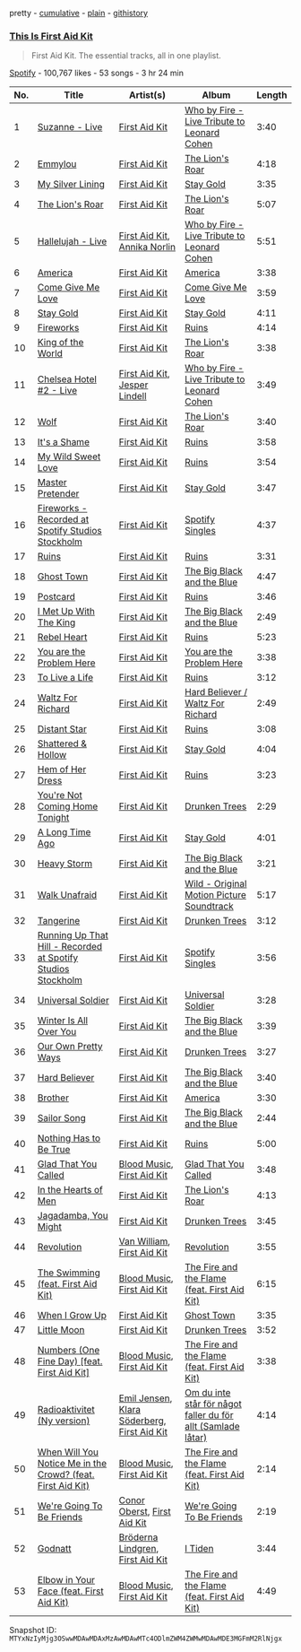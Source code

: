 pretty - [cumulative](/playlists/cumulative/37i9dQZF1DWSMzsi7xJUqJ.md) - [plain](/playlists/plain/37i9dQZF1DWSMzsi7xJUqJ) - [githistory](https://github.githistory.xyz/mackorone/spotify-playlist-archive/blob/main/playlists/plain/37i9dQZF1DWSMzsi7xJUqJ)

### [This Is First Aid Kit](https://open.spotify.com/playlist/37i9dQZF1DWSMzsi7xJUqJ)

> First Aid Kit\. The essential tracks, all in one playlist.

[Spotify](https://open.spotify.com/user/spotify) - 100,767 likes - 53 songs - 3 hr 24 min

| No. | Title | Artist(s) | Album | Length |
|---|---|---|---|---|
| 1 | [Suzanne \- Live](https://open.spotify.com/track/05LwDzXo5aeWXbwSsPk3yv) | [First Aid Kit](https://open.spotify.com/artist/21egYD1eInY6bGFcniCRT1) | [Who by Fire \- Live Tribute to Leonard Cohen](https://open.spotify.com/album/4QtoNIqTWR3e5NVb833Bj2) | 3:40 |
| 2 | [Emmylou](https://open.spotify.com/track/4r9MqJ7MG26TFyxqr7PK01) | [First Aid Kit](https://open.spotify.com/artist/21egYD1eInY6bGFcniCRT1) | [The Lion's Roar](https://open.spotify.com/album/3JYZyuyjz9GDtNMfcE4kRi) | 4:18 |
| 3 | [My Silver Lining](https://open.spotify.com/track/6tCLQ3LO1V9l6qdrrwdV6q) | [First Aid Kit](https://open.spotify.com/artist/21egYD1eInY6bGFcniCRT1) | [Stay Gold](https://open.spotify.com/album/3fVthsmWSbJpGp7gjxf5xI) | 3:35 |
| 4 | [The Lion's Roar](https://open.spotify.com/track/7kiB2HEyVrW9EdpVeQqZSY) | [First Aid Kit](https://open.spotify.com/artist/21egYD1eInY6bGFcniCRT1) | [The Lion's Roar](https://open.spotify.com/album/6Z3MfMebUucj95zrHMrbyV) | 5:07 |
| 5 | [Hallelujah \- Live](https://open.spotify.com/track/1G7pP1R2loZpmzXCoxlvgL) | [First Aid Kit](https://open.spotify.com/artist/21egYD1eInY6bGFcniCRT1), [Annika Norlin](https://open.spotify.com/artist/5BEuyZUof5F3Nu9pjcWwD1) | [Who by Fire \- Live Tribute to Leonard Cohen](https://open.spotify.com/album/4QtoNIqTWR3e5NVb833Bj2) | 5:51 |
| 6 | [America](https://open.spotify.com/track/228IDYsx1EAHiuh9xLktmj) | [First Aid Kit](https://open.spotify.com/artist/21egYD1eInY6bGFcniCRT1) | [America](https://open.spotify.com/album/1LbsN7ZwjjnafolKPbnDZK) | 3:38 |
| 7 | [Come Give Me Love](https://open.spotify.com/track/6lG3q4b7eoeplybJUqXP96) | [First Aid Kit](https://open.spotify.com/artist/21egYD1eInY6bGFcniCRT1) | [Come Give Me Love](https://open.spotify.com/album/4Q2SIzTIZXzWykvl3DGVPK) | 3:59 |
| 8 | [Stay Gold](https://open.spotify.com/track/7Aqu18pKKdYTvtkC5RXCOR) | [First Aid Kit](https://open.spotify.com/artist/21egYD1eInY6bGFcniCRT1) | [Stay Gold](https://open.spotify.com/album/3fVthsmWSbJpGp7gjxf5xI) | 4:11 |
| 9 | [Fireworks](https://open.spotify.com/track/3qJImzh896FdKl5mJfpFaC) | [First Aid Kit](https://open.spotify.com/artist/21egYD1eInY6bGFcniCRT1) | [Ruins](https://open.spotify.com/album/5l2Ts5Hd4BN2O28rZksznR) | 4:14 |
| 10 | [King of the World](https://open.spotify.com/track/5g6QHlE01E69wL99ny45x3) | [First Aid Kit](https://open.spotify.com/artist/21egYD1eInY6bGFcniCRT1) | [The Lion's Roar](https://open.spotify.com/album/3JYZyuyjz9GDtNMfcE4kRi) | 3:38 |
| 11 | [Chelsea Hotel \#2 \- Live](https://open.spotify.com/track/1i0BjfAF350w2Fv9LeTORW) | [First Aid Kit](https://open.spotify.com/artist/21egYD1eInY6bGFcniCRT1), [Jesper Lindell](https://open.spotify.com/artist/3P9Fc9AmQyNFIu2WJdeWoN) | [Who by Fire \- Live Tribute to Leonard Cohen](https://open.spotify.com/album/4QtoNIqTWR3e5NVb833Bj2) | 3:49 |
| 12 | [Wolf](https://open.spotify.com/track/66wOMJ1XInkBukh3C9AwI2) | [First Aid Kit](https://open.spotify.com/artist/21egYD1eInY6bGFcniCRT1) | [The Lion's Roar](https://open.spotify.com/album/6Z3MfMebUucj95zrHMrbyV) | 3:40 |
| 13 | [It's a Shame](https://open.spotify.com/track/3tetL39HqDX1sPDjfpGUkn) | [First Aid Kit](https://open.spotify.com/artist/21egYD1eInY6bGFcniCRT1) | [Ruins](https://open.spotify.com/album/5l2Ts5Hd4BN2O28rZksznR) | 3:58 |
| 14 | [My Wild Sweet Love](https://open.spotify.com/track/0RkVrsIWRCFAwommrPOlAB) | [First Aid Kit](https://open.spotify.com/artist/21egYD1eInY6bGFcniCRT1) | [Ruins](https://open.spotify.com/album/5l2Ts5Hd4BN2O28rZksznR) | 3:54 |
| 15 | [Master Pretender](https://open.spotify.com/track/7lMwFdaLeJDxiNFd78ScAu) | [First Aid Kit](https://open.spotify.com/artist/21egYD1eInY6bGFcniCRT1) | [Stay Gold](https://open.spotify.com/album/3fVthsmWSbJpGp7gjxf5xI) | 3:47 |
| 16 | [Fireworks \- Recorded at Spotify Studios Stockholm](https://open.spotify.com/track/0tiQwGcxR0W5E7jLqbK3iA) | [First Aid Kit](https://open.spotify.com/artist/21egYD1eInY6bGFcniCRT1) | [Spotify Singles](https://open.spotify.com/album/4DyuXP04lvFmYh01L94WH2) | 4:37 |
| 17 | [Ruins](https://open.spotify.com/track/3PWW2hb1V9z84dX9w6XkiN) | [First Aid Kit](https://open.spotify.com/artist/21egYD1eInY6bGFcniCRT1) | [Ruins](https://open.spotify.com/album/5l2Ts5Hd4BN2O28rZksznR) | 3:31 |
| 18 | [Ghost Town](https://open.spotify.com/track/68LvonMQyPyfepIUEPWb1r) | [First Aid Kit](https://open.spotify.com/artist/21egYD1eInY6bGFcniCRT1) | [The Big Black and the Blue](https://open.spotify.com/album/2s4nbsrQvvCP0j1pK5GU1X) | 4:47 |
| 19 | [Postcard](https://open.spotify.com/track/2Xvjhf7ZECR2hwaCAcsFgb) | [First Aid Kit](https://open.spotify.com/artist/21egYD1eInY6bGFcniCRT1) | [Ruins](https://open.spotify.com/album/5l2Ts5Hd4BN2O28rZksznR) | 3:46 |
| 20 | [I Met Up With The King](https://open.spotify.com/track/0eP2cPP0IBGIJmEOqnloOY) | [First Aid Kit](https://open.spotify.com/artist/21egYD1eInY6bGFcniCRT1) | [The Big Black and the Blue](https://open.spotify.com/album/2s4nbsrQvvCP0j1pK5GU1X) | 2:49 |
| 21 | [Rebel Heart](https://open.spotify.com/track/460VbsObk5l2FGYxUDtaA6) | [First Aid Kit](https://open.spotify.com/artist/21egYD1eInY6bGFcniCRT1) | [Ruins](https://open.spotify.com/album/5l2Ts5Hd4BN2O28rZksznR) | 5:23 |
| 22 | [You are the Problem Here](https://open.spotify.com/track/1wSGgkDKaX5OXM7NPqJv4U) | [First Aid Kit](https://open.spotify.com/artist/21egYD1eInY6bGFcniCRT1) | [You are the Problem Here](https://open.spotify.com/album/0gtFtyQ2fVOutl4TWJspTV) | 3:38 |
| 23 | [To Live a Life](https://open.spotify.com/track/4K00AQLpOhGUdDfDINDfYL) | [First Aid Kit](https://open.spotify.com/artist/21egYD1eInY6bGFcniCRT1) | [Ruins](https://open.spotify.com/album/5l2Ts5Hd4BN2O28rZksznR) | 3:12 |
| 24 | [Waltz For Richard](https://open.spotify.com/track/75xNot6Xq8sRjFMfh7UMp9) | [First Aid Kit](https://open.spotify.com/artist/21egYD1eInY6bGFcniCRT1) | [Hard Believer / Waltz For Richard](https://open.spotify.com/album/3eiKukxVBosCk12Wlc1JcB) | 2:49 |
| 25 | [Distant Star](https://open.spotify.com/track/5cNR4VZQ7jvLal3WNaI5u1) | [First Aid Kit](https://open.spotify.com/artist/21egYD1eInY6bGFcniCRT1) | [Ruins](https://open.spotify.com/album/5l2Ts5Hd4BN2O28rZksznR) | 3:08 |
| 26 | [Shattered & Hollow](https://open.spotify.com/track/1Z3jfwJXw8YymTkY0NuEQs) | [First Aid Kit](https://open.spotify.com/artist/21egYD1eInY6bGFcniCRT1) | [Stay Gold](https://open.spotify.com/album/3fVthsmWSbJpGp7gjxf5xI) | 4:04 |
| 27 | [Hem of Her Dress](https://open.spotify.com/track/0FGBKBVL24i3p0dCpnKrwR) | [First Aid Kit](https://open.spotify.com/artist/21egYD1eInY6bGFcniCRT1) | [Ruins](https://open.spotify.com/album/5l2Ts5Hd4BN2O28rZksznR) | 3:23 |
| 28 | [You're Not Coming Home Tonight](https://open.spotify.com/track/2UqoXTlftOVmLePTxMZsVL) | [First Aid Kit](https://open.spotify.com/artist/21egYD1eInY6bGFcniCRT1) | [Drunken Trees](https://open.spotify.com/album/3AkwaBIPJYLUYLZuCUa008) | 2:29 |
| 29 | [A Long Time Ago](https://open.spotify.com/track/4amU151BcUJ8ZCtogTmPb3) | [First Aid Kit](https://open.spotify.com/artist/21egYD1eInY6bGFcniCRT1) | [Stay Gold](https://open.spotify.com/album/3fVthsmWSbJpGp7gjxf5xI) | 4:01 |
| 30 | [Heavy Storm](https://open.spotify.com/track/726htx96cOaKKah0jo9gfq) | [First Aid Kit](https://open.spotify.com/artist/21egYD1eInY6bGFcniCRT1) | [The Big Black and the Blue](https://open.spotify.com/album/6IoWZFSe5KpRGWany6MCWz) | 3:21 |
| 31 | [Walk Unafraid](https://open.spotify.com/track/5avoYLYi2gYnCTm7wQQWTw) | [First Aid Kit](https://open.spotify.com/artist/21egYD1eInY6bGFcniCRT1) | [Wild \- Original Motion Picture Soundtrack](https://open.spotify.com/album/5gUiAoK3N24NEA4DQivROt) | 5:17 |
| 32 | [Tangerine](https://open.spotify.com/track/3rIwk7sQGJr8CAP9cnuxIg) | [First Aid Kit](https://open.spotify.com/artist/21egYD1eInY6bGFcniCRT1) | [Drunken Trees](https://open.spotify.com/album/3AkwaBIPJYLUYLZuCUa008) | 3:12 |
| 33 | [Running Up That Hill \- Recorded at Spotify Studios Stockholm](https://open.spotify.com/track/7KIXAzdiG2Pae7spgsklZo) | [First Aid Kit](https://open.spotify.com/artist/21egYD1eInY6bGFcniCRT1) | [Spotify Singles](https://open.spotify.com/album/4DyuXP04lvFmYh01L94WH2) | 3:56 |
| 34 | [Universal Soldier](https://open.spotify.com/track/6n9fb0bTTCicYXyrCYobAA) | [First Aid Kit](https://open.spotify.com/artist/21egYD1eInY6bGFcniCRT1) | [Universal Soldier](https://open.spotify.com/album/6dtpXH9obh1fD1jGBSx0uE) | 3:28 |
| 35 | [Winter Is All Over You](https://open.spotify.com/track/5VNz8AjX18ImPwa6rAaO9X) | [First Aid Kit](https://open.spotify.com/artist/21egYD1eInY6bGFcniCRT1) | [The Big Black and the Blue](https://open.spotify.com/album/2s4nbsrQvvCP0j1pK5GU1X) | 3:39 |
| 36 | [Our Own Pretty Ways](https://open.spotify.com/track/1CYParNnIfvlA29BDq4lab) | [First Aid Kit](https://open.spotify.com/artist/21egYD1eInY6bGFcniCRT1) | [Drunken Trees](https://open.spotify.com/album/3AkwaBIPJYLUYLZuCUa008) | 3:27 |
| 37 | [Hard Believer](https://open.spotify.com/track/74QIqluMDGuaAqlHirsflW) | [First Aid Kit](https://open.spotify.com/artist/21egYD1eInY6bGFcniCRT1) | [The Big Black and the Blue](https://open.spotify.com/album/2s4nbsrQvvCP0j1pK5GU1X) | 3:40 |
| 38 | [Brother](https://open.spotify.com/track/2082IInYBrbMnzhR26dvQh) | [First Aid Kit](https://open.spotify.com/artist/21egYD1eInY6bGFcniCRT1) | [America](https://open.spotify.com/album/1LbsN7ZwjjnafolKPbnDZK) | 3:30 |
| 39 | [Sailor Song](https://open.spotify.com/track/4AqPLfDBWsSaxPnvRMogB7) | [First Aid Kit](https://open.spotify.com/artist/21egYD1eInY6bGFcniCRT1) | [The Big Black and the Blue](https://open.spotify.com/album/2s4nbsrQvvCP0j1pK5GU1X) | 2:44 |
| 40 | [Nothing Has to Be True](https://open.spotify.com/track/6RLCQkGIeLR7aoaozvheNT) | [First Aid Kit](https://open.spotify.com/artist/21egYD1eInY6bGFcniCRT1) | [Ruins](https://open.spotify.com/album/5l2Ts5Hd4BN2O28rZksznR) | 5:00 |
| 41 | [Glad That You Called](https://open.spotify.com/track/6XDKsKRDq7mIHT7orI1qdJ) | [Blood Music](https://open.spotify.com/artist/2skSP4pjVsOwUv1aX4O42C), [First Aid Kit](https://open.spotify.com/artist/21egYD1eInY6bGFcniCRT1) | [Glad That You Called](https://open.spotify.com/album/2bIju5ptcmL7voQOyiPOdX) | 3:48 |
| 42 | [In the Hearts of Men](https://open.spotify.com/track/0LOCnWpo5TSPbZBaLLWXG4) | [First Aid Kit](https://open.spotify.com/artist/21egYD1eInY6bGFcniCRT1) | [The Lion's Roar](https://open.spotify.com/album/6Z3MfMebUucj95zrHMrbyV) | 4:13 |
| 43 | [Jagadamba, You Might](https://open.spotify.com/track/39ozdWC4aSC2fxbVTRCw4Z) | [First Aid Kit](https://open.spotify.com/artist/21egYD1eInY6bGFcniCRT1) | [Drunken Trees](https://open.spotify.com/album/3AkwaBIPJYLUYLZuCUa008) | 3:45 |
| 44 | [Revolution](https://open.spotify.com/track/6Qr1ChOap1WchlSJh0JVsc) | [Van William](https://open.spotify.com/artist/73Au3G1YzSqMiEg9ru49UQ), [First Aid Kit](https://open.spotify.com/artist/21egYD1eInY6bGFcniCRT1) | [Revolution](https://open.spotify.com/album/5A80NDChWzcxBrPC0YQ8RW) | 3:55 |
| 45 | [The Swimming \(feat\. First Aid Kit\)](https://open.spotify.com/track/7nvvP0Y5xXBtsYF9CovGlk) | [Blood Music](https://open.spotify.com/artist/2skSP4pjVsOwUv1aX4O42C), [First Aid Kit](https://open.spotify.com/artist/21egYD1eInY6bGFcniCRT1) | [The Fire and the Flame \(feat\. First Aid Kit\)](https://open.spotify.com/album/7cEecj8f1MfxMDtmMbea7M) | 6:15 |
| 46 | [When I Grow Up](https://open.spotify.com/track/2Z5zmur6Y9tpoNc9jkA1OS) | [First Aid Kit](https://open.spotify.com/artist/21egYD1eInY6bGFcniCRT1) | [Ghost Town](https://open.spotify.com/album/19KxTEHvlp9dhoiVnlQs7r) | 3:35 |
| 47 | [Little Moon](https://open.spotify.com/track/0rv8PQX7Kusae9fNAjdnqp) | [First Aid Kit](https://open.spotify.com/artist/21egYD1eInY6bGFcniCRT1) | [Drunken Trees](https://open.spotify.com/album/3AkwaBIPJYLUYLZuCUa008) | 3:52 |
| 48 | [Numbers \(One Fine Day\) \[feat\. First Aid Kit\]](https://open.spotify.com/track/4kbHrAOb3T6mCu5ZB5LWWC) | [Blood Music](https://open.spotify.com/artist/2skSP4pjVsOwUv1aX4O42C), [First Aid Kit](https://open.spotify.com/artist/21egYD1eInY6bGFcniCRT1) | [The Fire and the Flame \(feat\. First Aid Kit\)](https://open.spotify.com/album/7cEecj8f1MfxMDtmMbea7M) | 3:38 |
| 49 | [Radioaktivitet \(Ny version\)](https://open.spotify.com/track/141afKGhPmUowc0FRDO9Xt) | [Emil Jensen](https://open.spotify.com/artist/2sdhZm1TCh9CLoM4QUBsll), [Klara Söderberg](https://open.spotify.com/artist/3OymXdFdLhADhLIDEb964s), [First Aid Kit](https://open.spotify.com/artist/21egYD1eInY6bGFcniCRT1) | [Om du inte står för något faller du för allt \(Samlade låtar\)](https://open.spotify.com/album/4g9fAWhQ2QaedN3VaBbVkl) | 4:14 |
| 50 | [When Will You Notice Me in the Crowd? \(feat\. First Aid Kit\)](https://open.spotify.com/track/18ROBZ5friNkpguOeYYb2c) | [Blood Music](https://open.spotify.com/artist/2skSP4pjVsOwUv1aX4O42C), [First Aid Kit](https://open.spotify.com/artist/21egYD1eInY6bGFcniCRT1) | [The Fire and the Flame \(feat\. First Aid Kit\)](https://open.spotify.com/album/7cEecj8f1MfxMDtmMbea7M) | 2:14 |
| 51 | [We're Going To Be Friends](https://open.spotify.com/track/2y75B6hoT5HnWgLfEeT4pN) | [Conor Oberst](https://open.spotify.com/artist/2Z7gV3uEh1ckIaBzTUCE6R), [First Aid Kit](https://open.spotify.com/artist/21egYD1eInY6bGFcniCRT1) | [We're Going To Be Friends](https://open.spotify.com/album/2CWdtY0nbGExaIf6erazbK) | 2:19 |
| 52 | [Godnatt](https://open.spotify.com/track/2ewIdjS9awuCVrtWAxNEcs) | [Bröderna Lindgren](https://open.spotify.com/artist/6O8LVdLFSAwvmKP80QUQZb), [First Aid Kit](https://open.spotify.com/artist/21egYD1eInY6bGFcniCRT1) | [I Tiden](https://open.spotify.com/album/5Kb5cBrEHKzriayjjCuoJ2) | 3:44 |
| 53 | [Elbow in Your Face \(feat\. First Aid Kit\)](https://open.spotify.com/track/3TLcZQUrr2CR1NUiRj7soP) | [Blood Music](https://open.spotify.com/artist/2skSP4pjVsOwUv1aX4O42C), [First Aid Kit](https://open.spotify.com/artist/21egYD1eInY6bGFcniCRT1) | [The Fire and the Flame \(feat\. First Aid Kit\)](https://open.spotify.com/album/7cEecj8f1MfxMDtmMbea7M) | 4:49 |

Snapshot ID: `MTYxNzIyMjg3OSwwMDAwMDAxMzAwMDAwMTc4ODlmZWM4ZWMwMDAwMDE3MGFmM2RlNjgx`